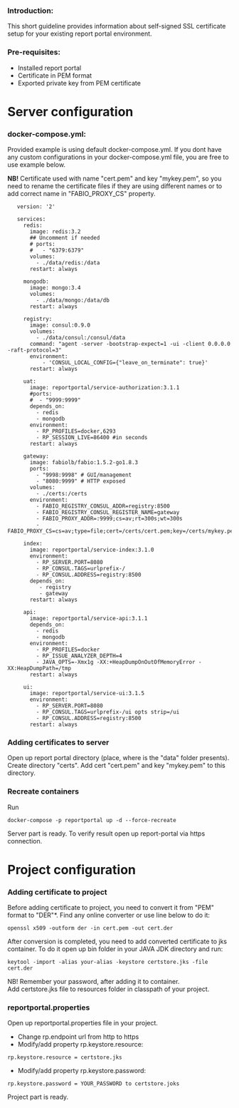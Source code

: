 ### Introduction:
This short guideline provides information about self-signed SSL certificate setup for your existing report portal environment.

### Pre-requisites:
- Installed report portal
- Certificate in PEM format
- Exported private key from PEM certificate

# Server configuration
### docker-compose.yml:
Provided example is using default docker-compose.yml. If you dont have any custom
configurations in your docker-compose.yml file, you are free to use example below.<br>

<b>NB!</b> Certificate used with name "cert.pem" and key "mykey.pem", so you need to rename the certificate files if they are using different names or to add correct name in
"FABIO_PROXY_CS" property.

```$xslt
   version: '2'

   services:
     redis:
       image: redis:3.2
       ## Uncomment if needed
       # ports:
       #   - "6379:6379"
       volumes:
         - ./data/redis:/data
       restart: always

     mongodb:
       image: mongo:3.4
       volumes:
         - ./data/mongo:/data/db
       restart: always

     registry:
       image: consul:0.9.0
       volumes:
         - ./data/consul:/consul/data
       command: "agent -server -bootstrap-expect=1 -ui -client 0.0.0.0  -raft-protocol=3"
       environment:
           - 'CONSUL_LOCAL_CONFIG={"leave_on_terminate": true}'
       restart: always

     uat:
       image: reportportal/service-authorization:3.1.1
       #ports:
       #  - "9999:9999"
       depends_on:
         - redis
         - mongodb
       environment:
         - RP_PROFILES=docker,6293
         - RP_SESSION_LIVE=86400 #in seconds
       restart: always

     gateway:
       image: fabiolb/fabio:1.5.2-go1.8.3
       ports:
         - "9998:9998" # GUI/management
         - "8080:9999" # HTTP exposed
       volumes:
         - ./certs:/certs
       environment:
         - FABIO_REGISTRY_CONSUL_ADDR=registry:8500
         - FABIO_REGISTRY_CONSUL_REGISTER_NAME=gateway
         - FABIO_PROXY_ADDR=:9999;cs=av;rt=300s;wt=300s
         - FABIO_PROXY_CS=cs=av;type=file;cert=/certs/cert.pem;key=/certs/mykey.pem

     index:
       image: reportportal/service-index:3.1.0
       environment:
         - RP_SERVER.PORT=8080
         - RP_CONSUL.TAGS=urlprefix-/
         - RP_CONSUL.ADDRESS=registry:8500
       depends_on:
          - registry
          - gateway
       restart: always

     api:
       image: reportportal/service-api:3.1.1
       depends_on:
         - redis
         - mongodb
       environment:
         - RP_PROFILES=docker
         - RP_ISSUE_ANALYZER_DEPTH=4
         - JAVA_OPTS=-Xmx1g -XX:+HeapDumpOnOutOfMemoryError -XX:HeapDumpPath=/tmp
       restart: always

     ui:
       image: reportportal/service-ui:3.1.5
       environment:
         - RP_SERVER.PORT=8080
         - RP_CONSUL.TAGS=urlprefix-/ui opts strip=/ui
         - RP_CONSUL.ADDRESS=registry:8500
       restart: always
   ```

### Adding certificates to server
Open up report portal directory (place, where is the "data" folder presents). Create directory
"certs". Add cert "cert.pem" and key "mykey.pem" to this directory.

### Recreate containers
Run
```$xslt
docker-compose -p reportportal up -d --force-recreate
```
Server part is ready.
To verify result open up report-portal via https connection.

# Project configuration
### Adding certificate to project
Before adding certificate to project, you need to convert it from "PEM" format to "DER"*.
Find any online converter or use line below to do it:
```$xslt
openssl x509 -outform der -in cert.pem -out cert.der
```
After conversion is completed, you need to add converted certificate to jks container.
To do it open up bin folder in your JAVA JDK directory and run:
```$xslt
keytool -import -alias your-alias -keystore certstore.jks -file cert.der
```
NB! Remember your password, after adding it to container.<br>
Add certstore.jks file to resources folder in classpath of your project.

### reportportal.properties
Open up reportportal.properties file in your project.
- Change rp.endpoint url from http to https
- Modify/add property rp.keystore.resource:
```$xslt
rp.keystore.resource = certstore.jks
```
- Modify/add property rp.keystore.password:
```$xslt
rp.keystore.password = YOUR_PASSWORD to certstore.joks
```
Project part is ready.
